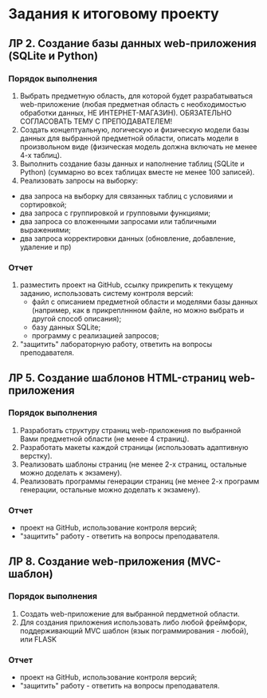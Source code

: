 # Задания к итоговому проекту

## ЛР 2. Создание базы данных web-приложения (SQLite и Python)

### Порядок выполнения

1. Выбрать предметную область, для которой будет разрабатываться web-приложение (любая предметная область с
   необходимостью обработки данных, НЕ ИНТЕРНЕТ-МАГАЗИН). ОБЯЗАТЕЛЬНО СОГЛАСОВАТЬ ТЕМУ С ПРЕПОДАВАТЕЛЕМ!
2. Создать концептуальную, логическую и физическую модели базы данных для выбранной предметной области, описать модели в
   произвольном виде (физическая модель должна включать не менее 4-х таблиц).
3. Выполнить создание базы данных и наполнение таблиц (SQLite и Python) (суммарно во всех таблицах вместе не менее 100
   записей).
4. Реализовать запросы на выборку:

- два запроса на выборку для связанных таблиц с условиями и сортировкой;
- два запроса с группировкой и групповыми функциями;
- два запроса со вложенными запросами или табличными выражениями;
- два запроса корректировки данных (обновление, добавление, удаление и пр)

### Отчет

1. разместить проект на GitHub, ссылку прикрепить к текущему заданию, использовать систему контроля версий:
    - файл с описанием предметной области и моделями базы данных (например, как в прикреплннном файле, но можно выбрать
      и другой способ описания);
    - базу данных SQLite;
    - программу с реализацией запросов;
2. "защитить" лабораторную работу, ответить на вопросы преподавателя.

## ЛР 5. Создание шаблонов HTML-страниц web-приложения

### Порядок выполнения

1. Разработать структуру страниц web-приложения по выбранной Вами предметной области (не менее 4 страниц).
2. Разработать макеты каждой страницы (использовать адаптивную верстку).
3. Реализовать шаблоны страниц (не менее 2-х страниц, остальные можно доделать к экзамену).
4. Реализовать программы генерации страниц (не менее 2-х программ генерации, остальные можно доделать к экзамену).

### Отчет

- проект на GitHub, использование контроля версий;
- "защитить" работу - ответить на вопросы преподавателя.

## ЛР 8. Создание web-приложения (MVC-шаблон)

### Порядок выполнения

1. Создать web-приложение для выбранной пердметной области.
2. Для создания приложения использовать либо любой фреймфорк, поддерживающий MVC шаблон (язык пограммирования - любой),
   или FLASK

### Отчет

- проект на GitHub, использование контроля версий;
- "защитить" работу - ответить на вопросы преподавателя.